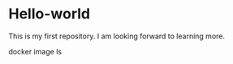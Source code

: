 # Hello-world
This is my first repository.
I am looking forward to learning more.

docker image ls

